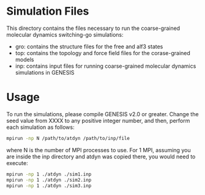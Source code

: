 # Simulation Files

This directory contains the files necessary to run the coarse-grained
molecular dynamics switching-go simulations:

- gro: contains the structure files for the free and alf3 states
- top: contains the topology and force field files for the corase-grained models
- inp: contains input files for running coarse-grained molecular dynamics simulations in GENESIS

# Usage
To run the simulations, please compile GENESIS v2.0 or greater. Change the seed value
from XXXX to any positive integer number, and then, perform each simulation as follows:

```bash
mpirun -np N /path/to/atdyn /path/to/inp/file
```

where N is the number of MPI processes to use. For 1 MPI, assuming you are inside
the inp directory and atdyn was copied there, you would need to execute:

```bash
mpirun -np 1 ./atdyn ./sim1.inp
mpirun -np 1 ./atdyn ./sim2.inp
mpirun -np 1 ./atdyn ./sim3.inp
```

